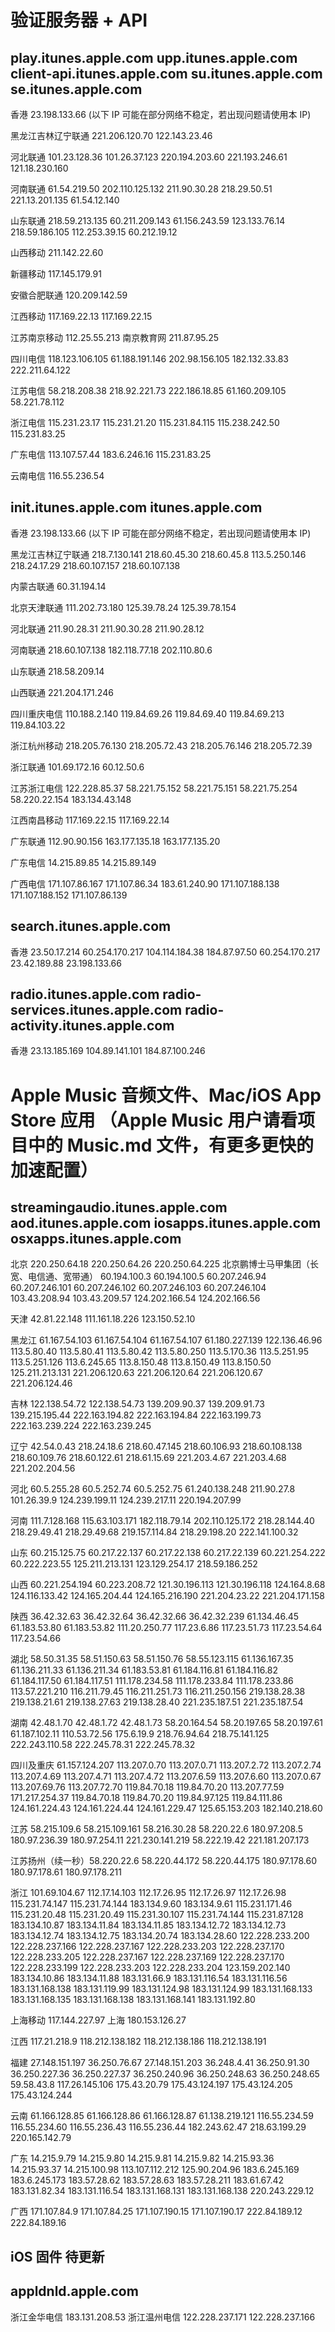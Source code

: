 # 验证服务器 + API
## play.itunes.apple.com upp.itunes.apple.com client-api.itunes.apple.com su.itunes.apple.com se.itunes.apple.com

香港 23.198.133.66 (以下 IP 可能在部分网络不稳定，若出现问题请使用本 IP)

黑龙江吉林辽宁联通 221.206.120.70 122.143.23.46

河北联通 101.23.128.36 101.26.37.123 220.194.203.60 221.193.246.61 121.18.230.160

河南联通 61.54.219.50 202.110.125.132 211.90.30.28 218.29.50.51 221.13.201.135 61.54.12.140

山东联通 218.59.213.135 60.211.209.143 61.156.243.59 123.133.76.14 218.59.186.105 112.253.39.15 60.212.19.12

山西移动 211.142.22.60

新疆移动 117.145.179.91

安徽合肥联通 120.209.142.59 

江西移动 117.169.22.13 117.169.22.15

江苏南京移动 112.25.55.213 南京教育网 211.87.95.25

四川电信 118.123.106.105 61.188.191.146 202.98.156.105 182.132.33.83 222.211.64.122

江苏电信 58.218.208.38 218.92.221.73 222.186.18.85 61.160.209.105 58.221.78.112

浙江电信 115.231.23.17 115.231.21.20 115.231.84.115 115.238.242.50 115.231.83.25

广东电信 113.107.57.44 183.6.246.16 115.231.83.25

云南电信 116.55.236.54

## init.itunes.apple.com itunes.apple.com

香港 23.198.133.66 (以下 IP 可能在部分网络不稳定，若出现问题请使用本 IP)

黑龙江吉林辽宁联通 218.7.130.141 218.60.45.30 218.60.45.8 113.5.250.146 218.24.17.29 218.60.107.157 218.60.107.138

内蒙古联通 60.31.194.14

北京天津联通 111.202.73.180 125.39.78.24 125.39.78.154

河北联通 211.90.28.31 211.90.30.28 211.90.28.12

河南联通 218.60.107.138 182.118.77.18 202.110.80.6

山东联通 218.58.209.14

山西联通 221.204.171.246

四川重庆电信 110.188.2.140 119.84.69.26 119.84.69.40 119.84.69.213 119.84.103.22

浙江杭州移动 218.205.76.130 218.205.72.43 218.205.76.146 218.205.72.39

浙江联通 101.69.172.16 60.12.50.6

江苏浙江电信 122.228.85.37 58.221.75.152 58.221.75.151 58.221.75.254 58.220.22.154 183.134.43.148 

江西南昌移动 117.169.22.15 117.169.22.14 

广东联通 112.90.90.156 163.177.135.18 163.177.135.20

广东电信 14.215.89.85 14.215.89.149

广西电信 171.107.86.167 171.107.86.34 183.61.240.90 171.107.188.138 171.107.188.152 171.107.86.139

## search.itunes.apple.com 
香港 23.50.17.214 60.254.170.217  104.114.184.38 184.87.97.50 60.254.170.217 23.42.189.88 23.198.133.66

## radio.itunes.apple.com radio-services.itunes.apple.com radio-activity.itunes.apple.com
香港 23.13.185.169 104.89.141.101 184.87.100.246

# Apple Music 音频文件、Mac/iOS App Store 应用 （Apple Music 用户请看项目中的 Music.md 文件，有更多更快的加速配置）

## streamingaudio.itunes.apple.com aod.itunes.apple.com  iosapps.itunes.apple.com osxapps.itunes.apple.com


北京 220.250.64.18 220.250.64.26 220.250.64.225
北京鹏博士马甲集团（长宽、电信通、宽带通） 60.194.100.3 60.194.100.5 60.207.246.94 60.207.246.101 60.207.246.102 60.207.246.103 60.207.246.104 103.43.208.94 103.43.209.57 124.202.166.54 124.202.166.56

天津 42.81.22.148 111.161.18.226 123.150.52.10

黑龙江 61.167.54.103 61.167.54.104 61.167.54.107 61.180.227.139 122.136.46.96 113.5.80.40 113.5.80.41 113.5.80.42 113.5.80.250 113.5.170.36 113.5.251.95 113.5.251.126 113.6.245.65 113.8.150.48 113.8.150.49 113.8.150.50 125.211.213.131 221.206.120.63 221.206.120.64 221.206.120.67 221.206.124.46

吉林 122.138.54.72 122.138.54.73 139.209.90.37 139.209.91.73 139.215.195.44 222.163.194.82 222.163.194.84 222.163.199.73 222.163.239.224 222.163.239.245	

辽宁 42.54.0.43 218.24.18.6  218.60.47.145 218.60.106.93 218.60.108.138 218.60.109.76 218.60.122.61 218.61.15.69 221.203.4.67 221.203.4.68 221.202.204.56 

河北 60.5.255.28 60.5.252.74 60.5.252.75 61.240.138.248 211.90.27.8 101.26.39.9 124.239.199.11 124.239.217.11 220.194.207.99

河南 111.7.128.168 115.63.103.171 182.118.79.14 202.110.125.172 218.28.144.40 218.29.49.41 218.29.49.68 219.157.114.84 218.29.198.20 222.141.100.32  

山东  60.215.125.75 60.217.22.137 60.217.22.138 60.217.22.139 60.221.254.222 60.222.223.55 125.211.213.131 123.129.254.17 218.59.186.252

山西 60.221.254.194 60.223.208.72 121.30.196.113 121.30.196.118 124.164.8.68 124.116.133.42 124.165.204.44 124.165.216.190 221.204.23.22 221.204.171.158

陕西 36.42.32.63	36.42.32.64 36.42.32.66 36.42.32.239 61.134.46.45 61.183.53.80 61.183.53.82 111.20.250.77 117.23.6.86 117.23.51.73 117.23.54.64 117.23.54.66

湖北 58.50.31.35	58.51.150.63 58.51.150.76 58.55.123.115 61.136.167.35 61.136.211.33 61.136.211.34 61.183.53.81 61.184.116.81 61.184.116.82 61.184.117.50 61.184.117.51 111.178.234.58 111.178.233.84 111.178.233.86 113.57.221.210 116.211.79.45 116.211.251.73 116.211.250.156 219.138.28.38 219.138.21.61 219.138.27.63 219.138.28.40 221.235.187.51 221.235.187.54

湖南 42.48.1.70 42.48.1.72 42.48.1.73 58.20.164.54 58.20.197.65 58.20.197.61 61.187.102.11 110.53.72.56 175.6.19.9 218.76.94.64 218.75.141.125 222.243.110.58 222.245.78.31 222.245.78.32

四川及重庆 61.157.124.207 113.207.0.70 113.207.0.71 113.207.2.72 113.207.2.74 113.207.4.69 113.207.4.71 113.207.4.72 113.207.6.59 113.207.6.60 113.207.0.67 113.207.69.76 113.207.72.70 119.84.70.18 119.84.70.20 113.207.77.59 171.217.254.37 119.84.70.18 119.84.70.20 119.84.97.125 119.84.111.86 124.161.224.43 124.161.224.44 124.161.229.47 125.65.153.203 182.140.218.60

江苏 58.215.109.6 58.215.109.161 58.216.30.28 58.220.22.6 180.97.208.5 180.97.236.39 180.97.254.11 221.230.141.219 58.222.19.42 221.181.207.173

江苏扬州（续一秒）58.220.22.6 58.220.44.172 58.220.44.175 180.97.178.60 180.97.178.61 180.97.178.211 

浙江 101.69.104.67 112.17.14.103	112.17.26.95 112.17.26.97 112.17.26.98 115.231.74.147 115.231.74.144 183.134.9.60 183.134.9.61 115.231.171.46 115.231.20.48 115.231.20.49 115.231.30.107 115.231.74.144 115.231.87.128 183.134.10.87 183.134.11.84 183.134.11.85 183.134.12.72 183.134.12.73 183.134.12.74 183.134.12.75 183.134.20.74 183.134.28.60 122.228.233.200 122.228.237.166 122.228.237.167 122.228.233.203 122.228.237.170 122.228.233.205 122.228.237.167 122.228.237.169 122.228.237.170 122.228.233.199 122.228.233.203 122.228.233.204 123.159.202.140 183.134.10.86 183.134.11.88 183.131.66.9 183.131.116.54 183.131.116.56 183.131.168.138 183.131.119.99 183.131.124.98 183.131.124.99 183.131.168.133 183.131.168.135 183.131.168.138 183.131.168.141 183.131.192.80 

上海移动 117.144.227.97
上海 180.153.126.27

江西 117.21.218.9 118.212.138.182 118.212.138.186 118.212.138.191

福建 27.148.151.197 36.250.76.67 27.148.151.203 36.248.4.41 36.250.91.30 36.250.227.36 36.250.227.37 36.250.240.96 36.250.248.63 36.250.248.65 59.58.43.8 117.26.145.106 175.43.20.79 175.43.124.197 175.43.124.205 175.43.124.244 

云南 61.166.128.85 61.166.128.86 61.166.128.87 61.138.219.121 116.55.234.59 116.55.234.60 116.55.236.43 116.55.236.44 182.243.62.47 218.63.199.29 220.165.142.79

广东 14.215.9.79 14.215.9.80 14.215.9.81 14.215.9.82 14.215.93.36 14.215.93.37 14.215.100.98 113.107.112.212 125.90.204.96 183.6.245.169 183.6.245.173 183.57.28.62 183.57.28.63 183.57.28.211 183.61.67.42 183.131.82.34 183.131.116.54 183.131.168.131 183.131.168.138 220.243.229.12

广西 171.107.84.9 171.107.84.25 171.107.190.15 171.107.190.17 222.84.189.12 222.84.189.16

## iOS 固件 待更新
## appldnld.apple.com
浙江金华电信 183.131.208.53
浙江温州电信 122.228.237.171 122.228.237.166